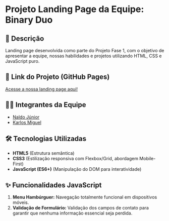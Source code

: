 # Projeto Landing Page da Equipe: Binary Duo

## 📝 Descrição
Landing page desenvolvida como parte do Projeto Fase 1, com o objetivo de apresentar a equipe, nossas habilidades e projetos utilizando HTML, CSS e JavaScript puro.

## 🚀 Link do Projeto (GitHub Pages)
[Acesse a nossa landing page aqui!](URL_AQUI_DEPOIS_DA_PUBLICACAO)

## 🧑‍💻 Integrantes da Equipe
* [Naldo Júnior](https://github.com/usuario1)
* [Karlos Miguel](https://github.com/usuario2)


## 🛠️ Tecnologias Utilizadas
* **HTML5** (Estrutura semântica)
* **CSS3** (Estilização responsiva com Flexbox/Grid, abordagem Mobile-First)
* **JavaScript (ES6+)** (Manipulação do DOM para interatividade)

## ✨ Funcionalidades JavaScript
1.  **Menu Hambúrguer:** Navegação totalmente funcional em dispositivos móveis.
2.  **Validação de Formulário:** Validação dos campos de contato para garantir que nenhuma informação essencial seja perdida.
